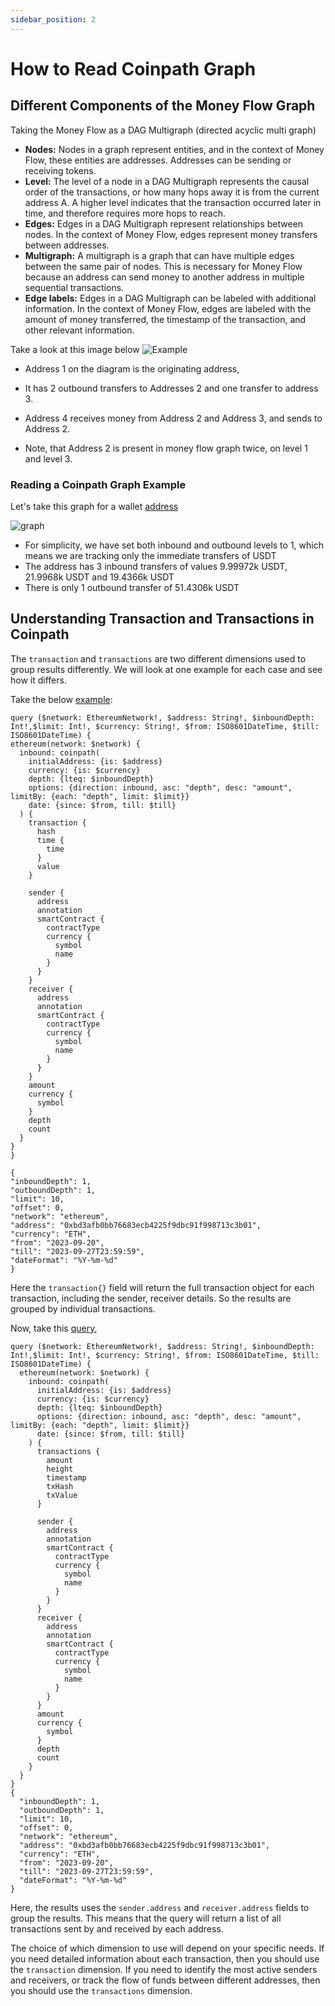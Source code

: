 ```yaml
---
sidebar_position: 2
---
```


# How to Read Coinpath Graph

## Different Components of the Money Flow Graph

Taking the Money Flow as a DAG Multigraph (directed acyclic multi graph)

- **Nodes:** Nodes in a graph represent entities, and in the context of Money Flow, these entities are addresses. Addresses can be sending or receiving tokens.
- **Level:** The level of a node in a DAG Multigraph represents the causal order of the transactions, or how many hops away it is from the current address A. A higher level indicates that the transaction occurred later in time, and therefore requires more hops to reach.
- **Edges:** Edges in a DAG Multigraph represent relationships between nodes. In the context of Money Flow, edges represent money transfers between addresses.
- **Multigraph:** A multigraph is a graph that can have multiple edges between the same pair of nodes. This is necessary for Money Flow because an address can send money to another address in multiple sequential transactions.
- **Edge labels:** Edges in a DAG Multigraph can be labeled with additional information. In the context of Money Flow, edges are labeled with the amount of money transferred, the timestamp of the transaction, and other relevant information.

Take a look at this image below
![Example](/img/diagrams/DAG.png)

- Address 1 on the diagram is the originating address,
- It has 2 outbound transfers to Addresses 2 and one transfer to address 3.
- Address 4 receives money from Address 2 and Address 3, and sends to
  Address 2.

- Note, that Address 2 is present in money flow graph twice,
  on level 1 and level 3.

### Reading a Coinpath Graph Example

Let's take this graph for a wallet [address](https://explorer.bitquery.io/ethereum/address/0xa3612cd978b28a36a906ccebfe0c48c2b170b168/graph)

![graph](/img/diagrams/moneyflow.png)

- For simplicity, we have set both inbound and outbound levels to 1, which means we are tracking only the immediate transfers of USDT
- The address has 3 inbound transfers of values 9.99972k USDT, 21.9968k USDT and 19.4366k USDT
- There is only 1 outbound transfer of 51.4306k USDT

## Understanding Transaction and Transactions in Coinpath

The `transaction` and `transactions` are two different dimensions used to group results differently. We will look at one example for each case and see how it differs.

Take the below [example](https://ide.bitquery.io/Group-coinpath-by-transacton):

```
query ($network: EthereumNetwork!, $address: String!, $inboundDepth: Int!,$limit: Int!, $currency: String!, $from: ISO8601DateTime, $till: ISO8601DateTime) {
ethereum(network: $network) {
  inbound: coinpath(
    initialAddress: {is: $address}
    currency: {is: $currency}
    depth: {lteq: $inboundDepth}
    options: {direction: inbound, asc: "depth", desc: "amount", limitBy: {each: "depth", limit: $limit}}
    date: {since: $from, till: $till}
  ) {
    transaction {
      hash
      time {
        time
      }
      value
    }

    sender {
      address
      annotation
      smartContract {
        contractType
        currency {
          symbol
          name
        }
      }
    }
    receiver {
      address
      annotation
      smartContract {
        contractType
        currency {
          symbol
          name
        }
      }
    }
    amount
    currency {
      symbol
    }
    depth
    count
  }
}
}

{
"inboundDepth": 1,
"outboundDepth": 1,
"limit": 10,
"offset": 0,
"network": "ethereum",
"address": "0xbd3afb0bb76683ecb4225f9dbc91f998713c3b01",
"currency": "ETH",
"from": "2023-09-20",
"till": "2023-09-27T23:59:59",
"dateFormat": "%Y-%m-%d"
}

```

Here the `transaction{}` field will return the full transaction object for each transaction, including the sender, receiver details. So the results are grouped by individual transactions.

Now, take this [query](https://ide.bitquery.io/Group-coinpath-by-sender--receiver),

```
query ($network: EthereumNetwork!, $address: String!, $inboundDepth: Int!,$limit: Int!, $currency: String!, $from: ISO8601DateTime, $till: ISO8601DateTime) {
  ethereum(network: $network) {
    inbound: coinpath(
      initialAddress: {is: $address}
      currency: {is: $currency}
      depth: {lteq: $inboundDepth}
      options: {direction: inbound, asc: "depth", desc: "amount", limitBy: {each: "depth", limit: $limit}}
      date: {since: $from, till: $till}
    ) {
      transactions {
        amount
        height
        timestamp
        txHash
        txValue
      }

      sender {
        address
        annotation
        smartContract {
          contractType
          currency {
            symbol
            name
          }
        }
      }
      receiver {
        address
        annotation
        smartContract {
          contractType
          currency {
            symbol
            name
          }
        }
      }
      amount
      currency {
        symbol
      }
      depth
      count
    }
  }
}
{
  "inboundDepth": 1,
  "outboundDepth": 1,
  "limit": 10,
  "offset": 0,
  "network": "ethereum",
  "address": "0xbd3afb0bb76683ecb4225f9dbc91f998713c3b01",
  "currency": "ETH",
  "from": "2023-09-20",
  "till": "2023-09-27T23:59:59",
  "dateFormat": "%Y-%m-%d"
}

```

Here, the results uses the `sender.address` and `receiver.address` fields to group the results. This means that the query will return a list of all transactions sent by and received by each address.

The choice of which dimension to use will depend on your specific needs. If you need detailed information about each transaction, then you should use the `transaction` dimension. If you need to identify the most active senders and receivers, or track the flow of funds between different addresses, then you should use the `transactions` dimension.

